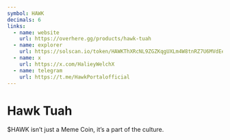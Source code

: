 ```yaml
---
symbol: HAWK
decimals: 6
links:
  - name: website
    url: https://overhere.gg/products/hawk-tuah
  - name: explorer
    url: https://solscan.io/token/HAWKThXRcNL9ZGZKqgUXLm4W8tnRZ7U6MVdEepSutj34
  - name: x
    url: https://x.com/HalieyWelchX
  - name: telegram
    url: https://t.me/HawkPortalofficial
---
```


# Hawk Tuah

$HAWK isn’t just a Meme Coin, it’s a part of the culture.
